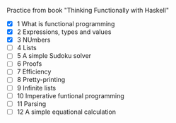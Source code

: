 Practice from book "Thinking Functionally with Haskell"

- [x] 1  What is functional programming
- [x] 2  Expressions, types and values
- [x] 3  NUmbers
- [ ] 4  Lists
- [ ] 5  A simple Sudoku solver
- [ ] 6  Proofs
- [ ] 7  Efficiency
- [ ] 8  Pretty-printing
- [ ] 9  Infinite lists
- [ ] 10 Imperative funtional programming
- [ ] 11 Parsing
- [ ] 12 A simple equational calculation
